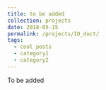```yaml
---
title: to be added
collection: projects
date: 2018-05-15
permalink: /projects/IO_duct/
tags:
  - cool posts
  - category1
  - category2
---
```


To be added 
